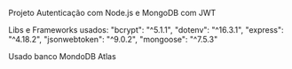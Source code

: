 Projeto Autenticação com Node.js e MongoDB com JWT

Libs e Frameworks usados:
    "bcrypt": "^5.1.1",
    "dotenv": "^16.3.1",
    "express": "^4.18.2",
    "jsonwebtoken": "^9.0.2",
    "mongoose": "^7.5.3"

Usado banco MondoDB Atlas